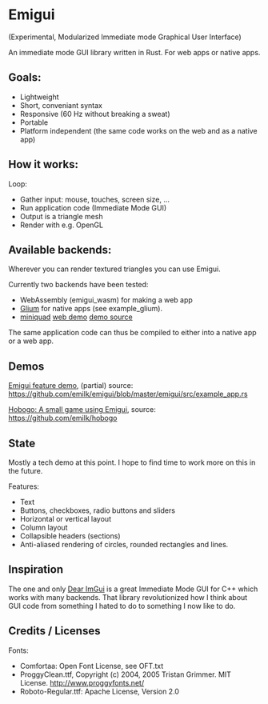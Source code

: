 # Emigui
(Experimental, Modularized Immediate mode Graphical User Interface)

An immediate mode GUI library written in Rust. For web apps or native apps.

## Goals:
* Lightweight
* Short, conveniant syntax
* Responsive (60 Hz without breaking a sweat)
* Portable
* Platform independent (the same code works on the web and as a native app)

## How it works:
Loop:
* Gather input: mouse, touches, screen size, ...
* Run application code (Immediate Mode GUI)
* Output is a triangle mesh
* Render with e.g. OpenGL

## Available backends:
Wherever you can render textured triangles you can use Emigui.

Currently two backends have been tested:
* WebAssembly (emigui_wasm) for making a web app
* [Glium](https://github.com/glium/glium) for native apps (see example_glium).
* [miniquad](https://github.com/not-fl3/emigui-miniquad) [web demo](https://not-fl3.github.io/miniquad-samples/emigui.html) [demo source](https://github.com/not-fl3/good-web-game/blob/master/examples/emigui.rs)

The same application code can thus be compiled to either into a native app or a web app.

## Demos
[Emigui feature demo](https://emilk.github.io/emigui/index.html), (partial) source: https://github.com/emilk/emigui/blob/master/emigui/src/example_app.rs

[Hobogo: A small game using Emigui](https://emilk.github.io/hobogo/index.html), source: https://github.com/emilk/hobogo

## State
Mostly a tech demo at this point. I hope to find time to work more on this in the future.

Features:

* Text
* Buttons, checkboxes, radio buttons and sliders
* Horizontal or vertical layout
* Column layout
* Collapsible headers (sections)
* Anti-aliased rendering of circles, rounded rectangles and lines.


## Inspiration
The one and only [Dear ImGui](https://github.com/ocornut/imgui) is a great Immediate Mode GUI for C++ which works with many backends. That library revolutionized how I think about GUI code from something I hated to do to something I now like to do.

## Credits / Licenses
Fonts:
* Comfortaa: Open Font License, see OFT.txt
* ProggyClean.ttf, Copyright (c) 2004, 2005 Tristan Grimmer. MIT License. http://www.proggyfonts.net/
* Roboto-Regular.ttf: Apache License, Version 2.0
